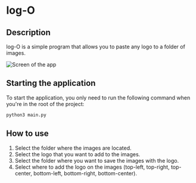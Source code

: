 # log-O

## Description

log-O is a simple program that allows you to paste any logo to a folder of images.

![Screen of the app](https://github.com/QuentMe/log-O/blob/154690f01f0f838b715d8dc659dcf260a06f5c0f/screen.png?raw=true)

## Starting the application

To start the application, you only need to run the following command when you're in the root of the project:

```bash
python3 main.py
```

## How to use

1. Select the folder where the images are located.
2. Select the logo that you want to add to the images.
3. Select the folder where you want to save the images with the logo.
4. Select where to add the logo on the images (top-left, top-right, top-center, bottom-left, bottom-right, bottom-center).
